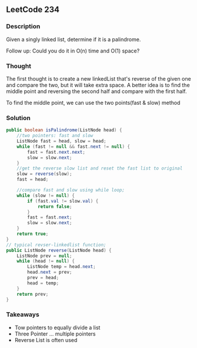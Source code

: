 ## LeetCode 234

### Description
Given a singly linked list, determine if it is a palindrome.

Follow up:
Could you do it in O(n) time and O(1) space?

### Thought
The first thought is to create a new linkedList that's reverse of the given one and compare the two, but it will take extra space. A better idea is to find the middle point and reversing the second half and compare with the first half.

To find the middle point, we can use the two points(fast & slow) method

### Solution
```java
public boolean isPalindrome(ListNode head) {
    //two pointers: fast and slow
    ListNode fast = head, slow = head;
    while (fast != null && fast.next != null) {
        fast = fast.next.next;
        slow = slow.next;
    }
    //get the reverse slow list and reset the fast list to original
    slow = reverse(slow);
    fast = head;

    //compare fast and slow using while loop;
    while (slow != null) {
        if (fast.val != slow.val) {
            return false;
        }
        fast = fast.next;
        slow = slow.next;
    }
    return true;
}
// typical revser-linkedlist function;
public ListNode reverse(ListNode head) {
    ListNode prev = null;
    while (head != null) {
        ListNode temp = head.next;
        head.next = prev;
        prev = head;
        head = temp;
    }
    return prev;
}

```

### Takeaways
* Tow pointers to equally divide a list
* Three Pointer ... multiple pointers
* Reverse List is often used
